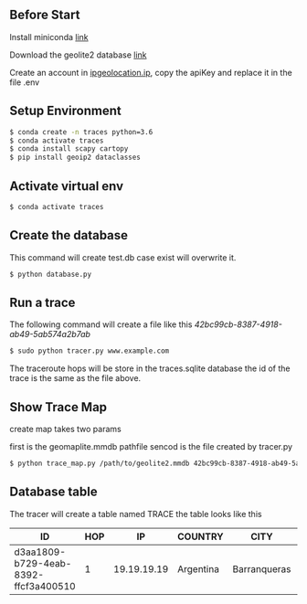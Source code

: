 
## Before Start
Install miniconda [link](https://docs.conda.io/en/latest/miniconda.html)

Download the geolite2 database [link](https://www.maxmind.com/en/geolite2/signup)

Create an account in [ipgeolocation.ip](https://ipgeolocation.io/), copy the apiKey and replace it in the file .env
 
## Setup Environment
```bash
$ conda create -n traces python=3.6
$ conda activate traces
$ conda install scapy cartopy
$ pip install geoip2 dataclasses
```
## Activate virtual env
```bash
$ conda activate traces
```

## Create the database
This command will create test.db case exist will overwrite it.

```bash
$ python database.py
```
## Run a trace

The following command will create a file like this
*42bc99cb-8387-4918-ab49-5ab574a2b7ab*

```bash
$ sudo python tracer.py www.example.com
```
The traceroute hops will be store in the traces.sqlite database the id of the trace is the same as the file above.

## Show Trace Map
create map takes two params 

first is the geomaplite.mmdb pathfile
sencod is the file created by tracer.py

```bash
$ python trace_map.py /path/to/geolite2.mmdb 42bc99cb-8387-4918-ab49-5ab574a2b7ab
```

## Database table

The tracer will create a table named TRACE the table looks like this

|ID|HOP|IP|COUNTRY|CITY|ISP| LATITUDE| LONGITUDE|DATE_CREATED|
|---|---|---|---|---|---|---|---|---|
|d3aa1809-b729-4eab-8392-ffcf3a400510|	1	|19.19.19.19	|Argentina	|Barranqueras	|an_isp	|12.12	|11.11	|2020-12-04 19:26:15.220-030|

